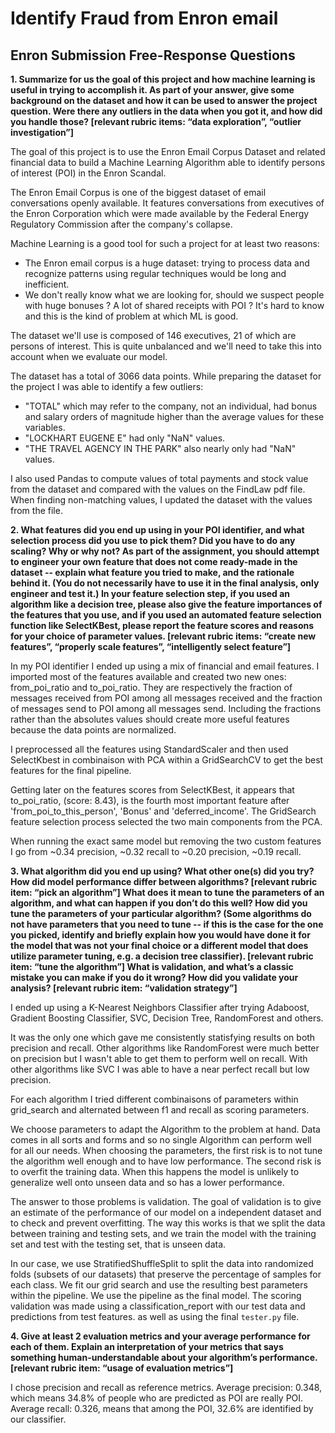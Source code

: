 # Identify Fraud from Enron email

## Enron Submission Free-Response Questions

**1. Summarize for us the goal of this project and how machine learning is useful in trying to accomplish it. As part of your answer, give some background on the dataset and how it can be used to answer the project question. Were there any outliers in the data when you got it, and how did you handle those?  [relevant rubric items: “data exploration”, “outlier investigation”]**

The goal of this project is to use the Enron Email Corpus Dataset and related financial data to build a Machine Learning Algorithm able to identify persons of interest (POI) in the Enron Scandal.

The Enron Email Corpus is one of the biggest dataset of email conversations openly available. It features conversations from executives of the Enron Corporation which were made available by the Federal Energy Regulatory Commission after the company's collapse.

Machine Learning is a good tool for such a project for at least two reasons:

- The Enron email corpus is a huge dataset: trying to process data and recognize patterns using regular techniques would be long and inefficient.
- We don't really know what we are looking for, should we suspect people with huge bonuses ? A lot of shared receipts with POI ? It's hard to know and this is the kind of problem at which ML is good.

The dataset we'll use is composed of 146 executives, 21 of which are persons of interest. This is quite unbalanced and we'll need to take this into account when we evaluate our model.

The dataset has a total of 3066 data points.
While preparing the dataset for the project I was able to identify a few outliers:
- "TOTAL" which may refer to the company, not an individual, had bonus and salary orders of magnitude higher than the average values for these variables.
- "LOCKHART EUGENE E" had only "NaN" values.
- "THE TRAVEL AGENCY IN THE PARK" also nearly only had "NaN" values.

I also used Pandas to compute values of total payments and stock value from the dataset and compared with the values on the FindLaw pdf file. When finding non-matching values, I updated the dataset with the values from the file.

**2. What features did you end up using in your POI identifier, and what selection process did you use to pick them? Did you have to do any scaling? Why or why not? As part of the assignment, you should attempt to engineer your own feature that does not come ready-made in the dataset -- explain what feature you tried to make, and the rationale behind it. (You do not necessarily have to use it in the final analysis, only engineer and test it.) In your feature selection step, if you used an algorithm like a decision tree, please also give the feature importances of the features that you use, and if you used an automated feature selection function like SelectKBest, please report the feature scores and reasons for your choice of parameter values.  [relevant rubric items: “create new features”, “properly scale features”, “intelligently select feature”]**

In my POI identifier I ended up using a mix of financial and email features.
I imported most of the features available and created two new ones: from_poi_ratio and to_poi_ratio. They are respectively the fraction of messages received from POI among all messages received and the fraction of messages send to POI among all messages send. Including the fractions rather than the absolutes values should create more useful features because the data points are normalized.

I preprocessed all the features using StandardScaler and then used SelectKbest in combinaison with PCA within a GridSearchCV to get the best features for the final pipeline.

Getting later on the features scores from SelectKBest, it appears that to_poi_ratio, (score: 8.43), is the fourth most important feature after 'from_poi_to_this_person', 'Bonus' and 'deferred_income'. The GridSearch feature selection process selected the two main components from the PCA. 

When running the exact same model but removing the two custom features I go from ~0.34 precision, ~0.32 recall to ~0.20 precision, ~0.19 recall.

**3. What algorithm did you end up using? What other one(s) did you try? How did model performance differ between algorithms?  [relevant rubric item: “pick an algorithm”]
What does it mean to tune the parameters of an algorithm, and what can happen if you don’t do this well?  How did you tune the parameters of your particular algorithm? (Some algorithms do not have parameters that you need to tune -- if this is the case for the one you picked, identify and briefly explain how you would have done it for the model that was not your final choice or a different model that does utilize parameter tuning, e.g. a decision tree classifier).  [relevant rubric item: “tune the algorithm”]
What is validation, and what’s a classic mistake you can make if you do it wrong? How did you validate your analysis?  [relevant rubric item: “validation strategy”]**

I ended up using a K-Nearest Neighbors Classifier after trying Adaboost, Gradient Boosting Classifier, SVC, Decision Tree, RandomForest and others.

It was the only one which gave me consistently statisfying results on both precision and recall. Other algorithms like RandomForest were much better on precision but I wasn't able to get them to perform well on recall. With other algorithms like SVC I was able to have a near perfect recall but low precision.

For each algorithm I tried different combinaisons of parameters within grid_search and alternated between f1 and recall as scoring parameters. 

We choose parameters to adapt the Algorithm to the problem at hand. Data comes in all sorts and forms and so no single Algorithm can perform well for all our needs.
When choosing the parameters, the first risk is to not tune the algorithm well enough and to have low performance.
The second risk is to overfit the training data. When this happens the model is unlikely to generalize well onto unseen data and so has a lower performance.

The answer to those problems is validation. The goal of validation is to give an estimate of the performance of our model on a independent dataset and to check and prevent overfitting. The way this works is that we split the data between training and testing sets, and we train the model with the training set and test with the testing set, that is unseen data.

In our case, we use StratifiedShuffleSplit to split the data into randomized folds (subsets of our datasets) that preserve the percentage of samples for each class.
We fit our grid search and use the resulting best parameters within the pipeline.
We use the pipeline as the final model. The scoring validation was made using a classification_report with our test data and predictions from test features. as well as using the final `tester.py` file.


**4. Give at least 2 evaluation metrics and your average performance for each of them.  Explain an interpretation of your metrics that says something human-understandable about your algorithm’s performance. [relevant rubric item: “usage of evaluation metrics”]**

I chose precision and recall as reference metrics.
Average precision: 0.348, which means 34.8% of people who are predicted as POI are really POI.
Average recall: 0.326, means that among the POI, 32.6% are identified by our classifier.
